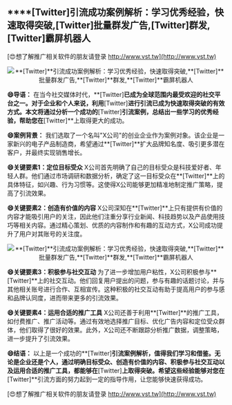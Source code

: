 ## ****[Twitter]**引流成功案例解析：学习优秀经验，快速取得突破,**[Twitter]**批量群发广告,**[Twitter]**群发,**[Twitter]**霸屏机器人**

[😍想了解推广相关软件的朋友请登录 http://www.vst.tw](http://www.vst.tw)

 <center><img src="https://vst.tw/MP4/tuiguang/png/7.png" alt="**[Twitter]**引流成功案例解析：学习优秀经验，快速取得突破,**[Twitter]**批量群发广告,**[Twitter]**群发,**[Twitter]**霸屏机器人"></center>

**😄导语：**
在当今社交媒体时代，**[Twitter]**已成为全球范围内最受欢迎的社交平台之一。对于企业和个人来说，利用**[Twitter]**进行引流已成为快速取得突破的有效方式。本文将通过分析一个成功的**[Twitter]**引流案例，总结出一些学习的优秀经验，帮助您在**[Twitter]**上取得更大的成功。

**😄案例背景：**
我们选取了一个名叫"X公司"的创业企业作为案例对象。该企业是一家新兴的电子产品制造商，希望通过**[Twitter]**扩大品牌知名度、吸引更多潜在客户，并最终实现销售增长。

**😄关键要素1：定位目标受众**
X公司首先明确了自己的目标受众是科技爱好者、年轻人群。他们通过市场调研和数据分析，确定了这一目标受众在**[Twitter]**上的具体特征，如兴趣、行为习惯等。这使得X公司能够更加精准地制定推广策略，提高了引流效果。

**😄关键要素2：创造有价值的内容**
X公司深知在**[Twitter]**上只有提供有价值的内容才能吸引用户的关注，因此他们注重分享行业新闻、科技趋势以及产品使用技巧等相关内容。通过精心策划、优质的内容制作和有趣的互动方式，X公司成功提升了用户对其账号的关注度。

 <center><img src="https://vst.tw/MP4/tuiguang/png/1.png" alt="**[Twitter]**引流成功案例解析：学习优秀经验，快速取得突破,**[Twitter]**批量群发广告,**[Twitter]**群发,**[Twitter]**霸屏机器人"></center>

**😄关键要素3：积极参与社交互动**
为了进一步增加用户粘性，X公司积极参与**[Twitter]**上的社交互动。他们回复用户提出的问题，参与有趣的话题讨论，并与其他相关账号进行合作、互相宣传。这种积极的社交互动有助于提高用户的参与感和品牌认同度，进而带来更多的引流效果。

**😄关键要素4：运用合适的推广工具**
X公司还善于利用**[Twitter]**的推广工具，如付费推广、推广活动等。通过有效地选择推广目标、优化广告内容和定位受众群体，他们取得了很好的效果。此外，X公司还不断跟踪分析推广数据，调整策略，进一步提升了引流效果。

**😄结语：**
以上是一个成功的**[Twitter]**引流案例解析，值得我们学习和借鉴。无论是企业还是个人，通过明确目标受众、创造有价值的内容、积极参与社交互动以及运用合适的推广工具，都能够在**[Twitter]**上取得突破。希望这些经验能够对您在**[Twitter]**引流方面的努力起到一定的指导作用，让您能够快速获得成功。

[😍想了解推广相关软件的朋友请登录 http://www.vst.tw](http://www.vst.tw)



